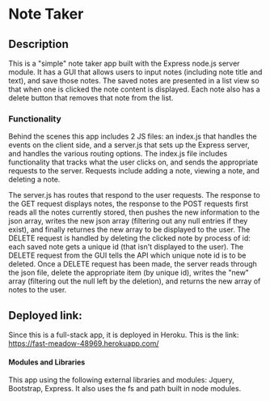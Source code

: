 # Note Taker

## Description

This is a "simple" note taker app built with the Express node.js server module. It has a GUI that allows users to input notes (including note title and text), and save those notes. The saved notes are presented in a list view so that when one is clicked the note content is displayed. Each note also has a delete button that removes that note from the list.

### Functionality

Behind the scenes this app includes 2 JS files: an index.js that handles the events on the client side, and a server.js that sets up the Express server, and handles the various routing options. The index.js file includes functionality that tracks what the user clicks on, and sends the appropriate requests to the server. Requests include adding a note, viewing a note, and deleting a note. 

The server.js has routes that respond to the user requests. The response to the GET request displays notes, the response to the POST requests first reads all the notes currently stored, then pushes the new information to the json array, writes the new json array (filtering out any null entries if they exist), and finally returnes the new array to be displayed to the user. The DELETE request is handled by deleting the clicked note by process of id: each saved note gets a unique id (that isn't displayed to the user). The DELETE request from the GUI tells the API which unique note id is to be deleted. Once a DELETE request has been made, the server reads through the json file, delete the appropriate item (by unique id), writes the "new" array (filtering out the null left by the deletion), and returns the new array of notes to the user.

## Deployed link:

Since this is a full-stack app, it is deployed in Heroku. This is the link: https://fast-meadow-48969.herokuapp.com/



#### Modules and Libraries

This app using the following external libraries and modules: Jquery, Bootstrap, Express. It also uses the fs and path built in node modules.
